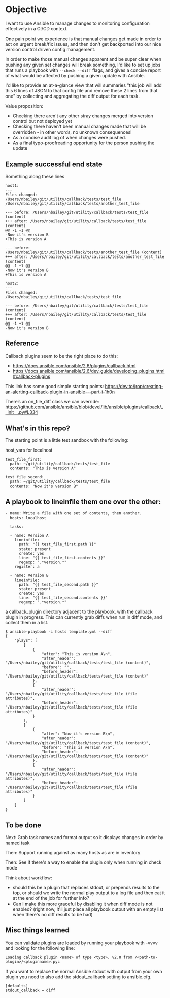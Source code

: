 # Objective

I want to use Ansible to manage changes to monitoring configuration effectively in a CI/CD context.

One pain point we experience is that manual changes get made in order to act on urgent break/fix issues, and then don't get backported into our nice version control driven config management.

In order to make those manual changes apparent and be super clear when pushing any given set changes will break something, I'd like to set up jobs that runs a playbook with `--check --diff` flags, and gives a concise report of what would be affected by pushing a given update with Ansible.

I'd like to provide an at-a-glance view that will summaries "this job will add this 6 lines of JSON to that config file and remove these 2 lines from that one" by collecting and aggregating the diff output for each task.

Value proposition:

- Checking there aren't any other stray changes merged into version control but not deployed yet
- Checking there haven't been manual changes made that will be overridden - in other words, no unknown consequences!
- As a concise audit log of when changes were pushed.
- As a final typo-proofreading opportunity for the person pushing the update

## Example successful end state

Something along these lines

```
host1:
---
Files changed:
/Users/nbailey/git/utility/callback/tests/test_file
/Users/nbailey/git/utility/callback/tests/another_test_file

--- before: /Users/nbailey/git/utility/callback/tests/test_file (content)
+++ after: /Users/nbailey/git/utility/callback/tests/test_file (content)
@@ -1 +1 @@
-Now it's version B
+This is version A

--- before: /Users/nbailey/git/utility/callback/tests/another_test_file (content)
+++ after: /Users/nbailey/git/utility/callback/tests/another_test_file (content)
@@ -1 +1 @@
-Now it's version B
+This is version A

host2:
---
Files changed:
/Users/nbailey/git/utility/callback/tests/test_file

--- before: /Users/nbailey/git/utility/callback/tests/test_file (content)
+++ after: /Users/nbailey/git/utility/callback/tests/test_file (content)
@@ -1 +1 @@
-Now it's version B

```

## Reference

Callback plugins seem to be the right place to do this:
- https://docs.ansible.com/ansible/2.6/plugins/callback.html
- https://docs.ansible.com/ansible/2.6/dev_guide/developing_plugins.html#callback-plugins

This link has some good simple starting points: https://dev.to/jrop/creating-an-alerting-callback-plugin-in-ansible---part-i-1h0n

There’s an on_file_diff class we can override: https://github.com/ansible/ansible/blob/devel/lib/ansible/plugins/callback/__init__.py#L334

## What's in this repo?

The starting point is a little test sandbox with the following:

host_vars for localhost

```
test_file_first:
  path: ~/git/utility/callback/tests/test_file
  contents: "This is version A"

test_file_second:
  path: ~/git/utility/callback/tests/test_file
  contents: "Now it's version B"
```

A playbook to lineinfile them one over the other:
---

```
- name: Write a file with one set of contents, then another.
  hosts: localhost

  tasks:

  - name: Version A
    lineinfile:
      path: "{{ test_file_first.path }}"
      state: present
      create: yes
      line: "{{ test_file_first.contents }}"
      regexp: ".*version.*"
    register: a

  - name: Version B
    lineinfile:
      path: "{{ test_file_second.path }}"
      state: present
      create: yes
      line: "{{ test_file_second.contents }}"
      regexp: ".*version.*"
```

a callback_plugin directory adjacent to the playbook, with the callback plugin in progress. This can currently grab diffs when run in diff mode, and collect them in a list.

```
$ ansible-playbook -i hosts template.yml --diff
{
    "plays": [
        [
            {
                "after": "This is version A\n",
                "after_header": "/Users/nbailey/git/utility/callback/tests/test_file (content)",
                "before": "",
                "before_header": "/Users/nbailey/git/utility/callback/tests/test_file (content)"
            },
            {
                "after_header": "/Users/nbailey/git/utility/callback/tests/test_file (file attributes)",
                "before_header": "/Users/nbailey/git/utility/callback/tests/test_file (file attributes)"
            }
        ],
        [
            {
                "after": "Now it's version B\n",
                "after_header": "/Users/nbailey/git/utility/callback/tests/test_file (content)",
                "before": "This is version A\n",
                "before_header": "/Users/nbailey/git/utility/callback/tests/test_file (content)"
            },
            {
                "after_header": "/Users/nbailey/git/utility/callback/tests/test_file (file attributes)",
                "before_header": "/Users/nbailey/git/utility/callback/tests/test_file (file attributes)"
            }
        ]
    ]
}
```

## To be done

Next: Grab task names and format output so it displays changes in order by named task

Then: Support running against as many hosts as are in inventory

Then: See if there's a way to enable the plugin only when running in check mode

Think about workflow:

- should this be a plugin that replaces stdout, or prepends results to the top, or should we write the normal play output to a log file and then cat it at the end of the job for further info?
- Can I make this more graceful by disabling it when diff mode is not enabled? (right now, it'll just place all playbook output with an empty list when there's no diff results to be had)


## Misc things learned

You can validate plugins are loaded by running your playbook with -vvvv and looking for the following line:

```
Loading callback plugin <name> of type <type>, v2.0 from /<path-to-plugin>/<pluginname>.pyc
```

If you want to replace the normal Ansible stdout with output from your own plugin you need to also add the stdout_callback setting to ansible.cfg.

```
[defaults]
stdout_callback = diff
```

